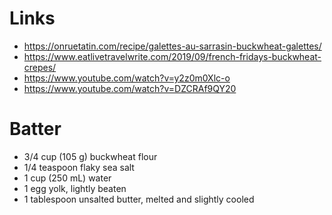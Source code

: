 # Links
- https://onruetatin.com/recipe/galettes-au-sarrasin-buckwheat-galettes/
- https://www.eatlivetravelwrite.com/2019/09/french-fridays-buckwheat-crepes/
- https://www.youtube.com/watch?v=y2z0m0Xlc-o
- https://www.youtube.com/watch?v=DZCRAf9QY20

# Batter
- 3/4 cup (105 g) buckwheat flour
- 1/4 teaspoon flaky sea salt
- 1 cup (250 mL) water
- 1 egg yolk, lightly beaten
- 1 tablespoon unsalted butter, melted and slightly cooled


